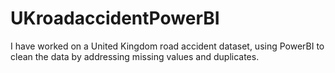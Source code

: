 # UKroadaccidentPowerBI
I have worked on a United Kingdom road accident dataset, using PowerBI to clean the data by addressing missing values and duplicates. 
